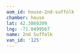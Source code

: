 ```yaml
---
aom_id: house-2nd-suffolk
chamber: house
lat: 42.3869209
lng: -71.0499567
name: 2nd Suffolk
van_id: '125'
---
```

